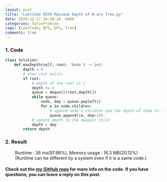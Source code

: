 ```yaml
---
layout: post
title: "LeetCode 0559 Maximum Depth of N-ary Tree.py"
date: 2020-12-17 16:58:28 -0400
categories: SolveProblem
tags: [LeetCode, BFS, DFS, Tree]
comments: true
---
```


### 1. Code
```python
class Solution:
    def maxDepth(self, root: 'Node') -> int:
        depth = 0
        # when root exists
        if root:
            # depth of the root is 1
            depth += 1
            queue = deque([(root,depth)])
            while queue:
                node, dep = queue.popleft()
                for e in node.children:
                    # append node's children and the depth of them to the queue
                    queue.append((e, dep+1))
            # update depth to the deepest child
            depth = dep    
        return depth
```

### 2. Result
&nbsp;&nbsp;&nbsp;&nbsp;&nbsp;&nbsp;&nbsp;&nbsp;Runtime : 36 ms(97.88%), Memory usage : 16.3 MB(20.12%)  
&nbsp;&nbsp;&nbsp;&nbsp;&nbsp;&nbsp;&nbsp;&nbsp;(Runtime can be different by a system even if it is a same code.)

#### Check out the [my GitHub repo][hyuk-gh] for more info on the code. If you have questions, you can leave a reply on this post.
[hyuk-gh]: https://github.com/dlgur1994/StudyAlgorithms
